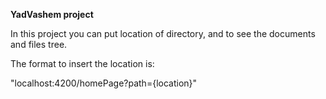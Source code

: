 **YadVashem project**

In this project you can put location of directory, and to see the documents and files tree. 

The format to insert the location is: 

"localhost:4200/homePage?path={location}"
